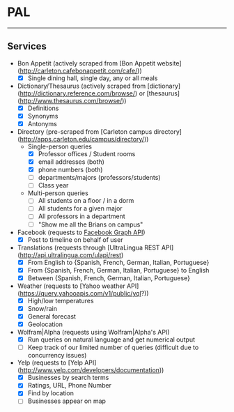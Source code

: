 # PAL
---------

## Services
- Bon Appetit (actively scraped from [Bon Appetit website]
    (http://carleton.cafebonappetit.com/cafe/))
    - [x] Single dining hall, single day, any or all meals

- Dictionary/Thesaurus (actively scraped from [dictionary]
        (http://dictionary.reference.com/browse/) or [thesaurus]
        (http://www.thesaurus.com/browse/))
    - [x] Definitions
    - [x] Synonyms
    - [x] Antonyms

- Directory (pre-scraped from [Carleton campus directory]
        (http://apps.carleton.edu/campus/directory/))
    - Single-person queries
        - [x] Professor offices / Student rooms
        - [x] email addresses (both)
        - [x] phone numbers (both)
        - [ ] departments/majors (professors/students)
        - [ ] Class year
    - Multi-person queries
        - [ ] All students on a floor / in a dorm
        - [ ] All students for a given major
        - [ ] All professors in a department
        - [ ] "Show me all the Brians on campus"

- Facebook (requests to [Facebook Graph API](https://developers.facebook.com/docs/graph-api))
    - [x] Post to timeline on behalf of user

- Translations (requests through [UltraLingua REST API]
    (http://api.ultralingua.com/ulapi/rest)
    - [x] From English to {Spanish, French, German, Italian, Portuguese}
    - [x] From {Spanish, French, German, Italian, Portuguese} to English
    - [x] Between {Spanish, French, German, Italian, Portuguese}

- Weather (requests to [Yahoo weather API]
        (https://query.yahooapis.com/v1/public/yql?))
    - [x] High/low temperatures
    - [x] Snow/rain
    - [x] General forecast
    - [x] Geolocation

- Wolfram|Alpha (requests using Wolfram|Alpha's API)
    - [x] Run queries on natural language and get numerical output
    - [ ] Keep track of our limited number of queries (difficult due to concurrency issues)

- Yelp (requests to [Yelp API]
    (http://www.yelp.com/developers/documentation))
    - [x] Businesses by search terms
    - [x] Ratings, URL, Phone Number
    - [x] Find by location
    - [ ] Businesses appear on map
